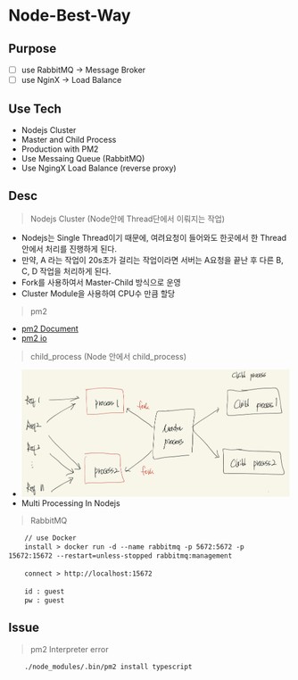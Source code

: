 # Node-Best-Way

## Purpose

- [ ] use RabbitMQ -> Message Broker
- [ ] use NginX -> Load Balance

## Use Tech

- Nodejs Cluster
- Master and Child Process
- Production with PM2
- Use Messaing Queue (RabbitMQ)
- Use NgingX Load Balance (reverse proxy)

## Desc

> Nodejs Cluster (Node안에 Thread단에서 이뤄지는 작업)

- Nodejs는 Single Thread이기 때문에, 여려요청이 들어와도 한곳에서 한 Thread 안에서 처리를 진행하게 된다.
- 만약, A 라는 작업이 20s초가 걸리는 작업이라면 서버는 A요청을 끝난 후 다른 B, C, D 작업을 처리하게 된다.
- Fork를 사용하여서 Master-Child 방식으로 운영
- Cluster Module을 사용하여 CPU수 만큼 할당

> pm2

- <a href="https://pm2.keymetrics.io/docs/usage/process-management/"> pm2 Document </a>
- <a href="https://app.pm2.io/">pm2 io </a>

> child_process (Node 안에서 child_process)

- ![Example](./public/process.png)
- Multi Processing In Nodejs

> RabbitMQ

```
    // use Docker
    install > docker run -d --name rabbitmq -p 5672:5672 -p 15672:15672 --restart=unless-stopped rabbitmq:management

    connect > http://localhost:15672

    id : guest
    pw : guest

```

## Issue

> pm2 Interpreter error

```
    ./node_modules/.bin/pm2 install typescript
```
